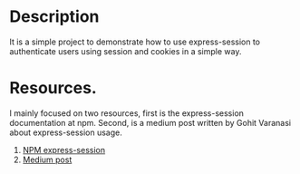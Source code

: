 # Description
It is a simple project to demonstrate how to use express-session to authenticate users using session and cookies in a simple way.


# Resources. 
I mainly focused on two resources, first is the express-session documentation at npm. Second, is a medium post written by Gohit Varanasi about express-session usage.

1. [NPM express-session](https://www.npmjs.com/package/express-session)
2. [Medium post](https://medium.com/weekly-webtips/how-to-create-a-simple-login-functionality-in-express-5274c44c20df)
